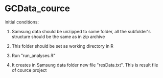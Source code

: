GCData_cource
=============
Initial conditions:     
1. Samsung data should be unzipped to some folder, all the subfolder's structure should be the same as in zip archive 

2. This folder should be set as working directory in R

3. Run "run_analyses.R"

4. It creates in Samsung data folder new file "resData.txt". This is result file of cource project 
